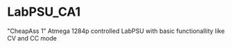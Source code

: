 # LabPSU_CA1
"CheapAss 1" Atmega 1284p controlled LabPSU with basic functionallity like CV and CC mode
